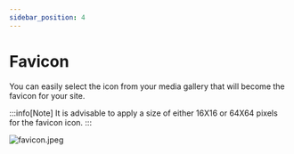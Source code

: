 ```yaml
---
sidebar_position: 4
---
```


# Favicon

You can easily select the icon from your media gallery that will become the favicon for your site.

:::info[Note]
It is advisable to apply a size of either 16X16 or 64X64 pixels for the favicon icon.
:::

![favicon.jpeg](/img/basic/favicon.jpeg)